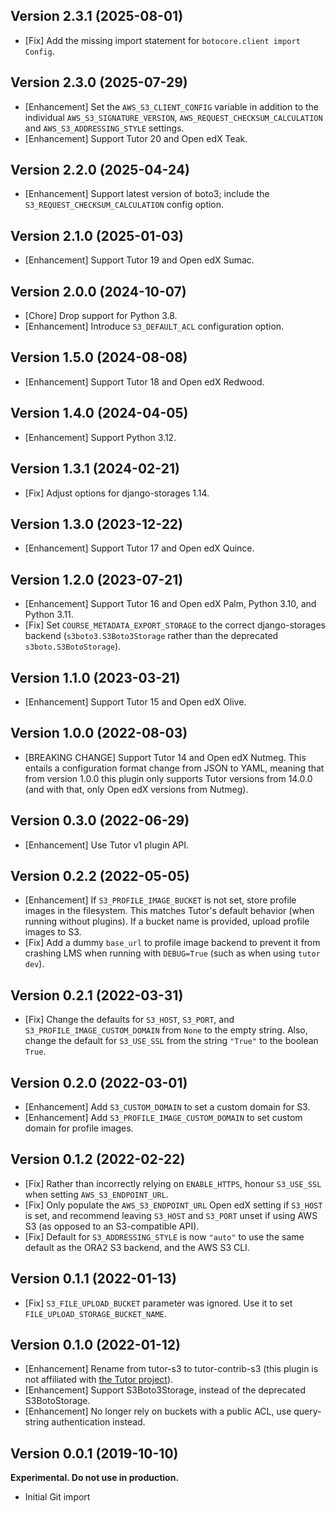 ## Version 2.3.1 (2025-08-01)

* [Fix] Add the missing import statement for `botocore.client import Config`.

## Version 2.3.0 (2025-07-29)

* [Enhancement] Set the `AWS_S3_CLIENT_CONFIG` variable in addition to the
  individual `AWS_S3_SIGNATURE_VERSION`, `AWS_REQUEST_CHECKSUM_CALCULATION` and
  `AWS_S3_ADDRESSING_STYLE` settings.
* [Enhancement] Support Tutor 20 and Open edX Teak.

## Version 2.2.0 (2025-04-24)

* [Enhancement] Support latest version of boto3; include the 
  `S3_REQUEST_CHECKSUM_CALCULATION` config option.

## Version 2.1.0 (2025-01-03)

* [Enhancement] Support Tutor 19 and Open edX Sumac.

## Version 2.0.0 (2024-10-07)

* [Chore] Drop support for Python 3.8.
* [Enhancement] Introduce `S3_DEFAULT_ACL` configuration option.

## Version 1.5.0 (2024-08-08)

* [Enhancement] Support Tutor 18 and Open edX Redwood.

## Version 1.4.0 (2024-04-05)

* [Enhancement] Support Python 3.12.

## Version 1.3.1 (2024-02-21)

* [Fix] Adjust options for django-storages 1.14.

## Version 1.3.0 (2023-12-22)

* [Enhancement] Support Tutor 17 and Open edX Quince.

## Version 1.2.0 (2023-07-21)

* [Enhancement] Support Tutor 16 and Open edX Palm, Python 3.10, and Python 3.11.
* [Fix] Set `COURSE_METADATA_EXPORT_STORAGE` to the correct
  django-storages backend (`s3boto3.S3Boto3Storage` rather than the
  deprecated `s3boto.S3BotoStorage`).

## Version 1.1.0 (2023-03-21)

* [Enhancement] Support Tutor 15 and Open edX Olive.

## Version 1.0.0 (2022-08-03)

* [BREAKING CHANGE] Support Tutor 14 and Open edX Nutmeg. This entails
  a configuration format change from JSON to YAML, meaning that from
  version 1.0.0 this plugin only supports Tutor versions from 14.0.0
  (and with that, only Open edX versions from Nutmeg).

## Version 0.3.0 (2022-06-29)

* [Enhancement] Use Tutor v1 plugin API.

## Version 0.2.2 (2022-05-05)

* [Enhancement] If `S3_PROFILE_IMAGE_BUCKET` is not set, store profile 
  images in the filesystem. This matches Tutor's default behavior (when 
  running without plugins). If a bucket name is provided, upload profile 
  images to S3.
* [Fix] Add a dummy `base_url` to profile image backend to prevent
  it from crashing LMS when running with `DEBUG=True` (such as when using
  `tutor dev`).

## Version 0.2.1 (2022-03-31)

* [Fix] Change the defaults for `S3_HOST`, `S3_PORT`, and
  `S3_PROFILE_IMAGE_CUSTOM_DOMAIN` from `None` to the empty
  string. Also, change the default for `S3_USE_SSL` from the string
  `"True"` to the boolean `True`.

## Version 0.2.0 (2022-03-01)

* [Enhancement] Add `S3_CUSTOM_DOMAIN` to set a custom domain for S3.
* [Enhancement] Add `S3_PROFILE_IMAGE_CUSTOM_DOMAIN` to set custom domain for 
  profile images.

## Version 0.1.2 (2022-02-22)
 
* [Fix] Rather than incorrectly relying on `ENABLE_HTTPS`, honour
  `S3_USE_SSL` when setting `AWS_S3_ENDPOINT_URL`.
* [Fix] Only populate the `AWS_S3_ENDPOINT_URL` Open edX setting if
  `S3_HOST` is set, and recommend leaving `S3_HOST` and `S3_PORT`
  unset if using AWS S3 (as opposed to an S3-compatible API).
* [Fix] Default for `S3_ADDRESSING_STYLE` is now `"auto"` to use 
  the same default as the ORA2 S3 backend, and the AWS S3 CLI.

## Version 0.1.1 (2022-01-13)

* [Fix] `S3_FILE_UPLOAD_BUCKET` parameter was ignored. Use it to set
  `FILE_UPLOAD_STORAGE_BUCKET_NAME`.

## Version 0.1.0 (2022-01-12)

* [Enhancement] Rename from tutor-s3 to tutor-contrib-s3 (this plugin
  is not affiliated with [the Tutor
  project](https://docs.tutor.overhang.io/)).
* [Enhancement] Support S3Boto3Storage, instead of the deprecated
  S3BotoStorage.
* [Enhancement] No longer rely on buckets with a public ACL, use
  query-string authentication instead.

## Version 0.0.1 (2019-10-10)

**Experimental. Do not use in production.**

* Initial Git import
